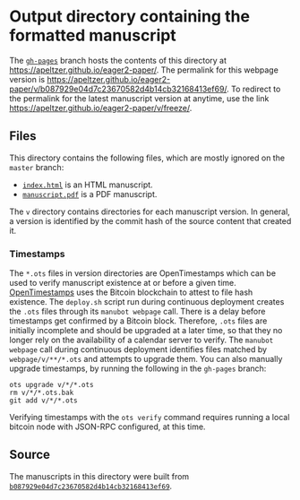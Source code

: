 # Output directory containing the formatted manuscript

The [`gh-pages`](https://github.com/apeltzer/eager2-paper/tree/gh-pages) branch hosts the contents of this directory at <https://apeltzer.github.io/eager2-paper/>.
The permalink for this webpage version is <https://apeltzer.github.io/eager2-paper/v/b087929e04d7c23670582d4b14cb32168413ef69/>.
To redirect to the permalink for the latest manuscript version at anytime, use the link <https://apeltzer.github.io/eager2-paper/v/freeze/>.

## Files

This directory contains the following files, which are mostly ignored on the `master` branch:

+ [`index.html`](index.html) is an HTML manuscript.
+ [`manuscript.pdf`](manuscript.pdf) is a PDF manuscript.

The `v` directory contains directories for each manuscript version.
In general, a version is identified by the commit hash of the source content that created it.

### Timestamps

The `*.ots` files in version directories are OpenTimestamps which can be used to verify manuscript existence at or before a given time.
[OpenTimestamps](https://opentimestamps.org/) uses the Bitcoin blockchain to attest to file hash existence.
The `deploy.sh` script run during continuous deployment creates the `.ots` files through its `manubot webpage` call.
There is a delay before timestamps get confirmed by a Bitcoin block.
Therefore, `.ots` files are initially incomplete and should be upgraded at a later time, so that they no longer rely on the availability of a calendar server to verify.
The `manubot webpage` call during continuous deployment identifies files matched by `webpage/v/**/*.ots` and attempts to upgrade them.
You can also manually upgrade timestamps, by running the following in the `gh-pages` branch:

```shell
ots upgrade v/*/*.ots
rm v/*/*.ots.bak
git add v/*/*.ots
```

Verifying timestamps with the `ots verify` command requires running a local bitcoin node with JSON-RPC configured, at this time.

## Source

The manuscripts in this directory were built from
[`b087929e04d7c23670582d4b14cb32168413ef69`](https://github.com/apeltzer/eager2-paper/commit/b087929e04d7c23670582d4b14cb32168413ef69).
